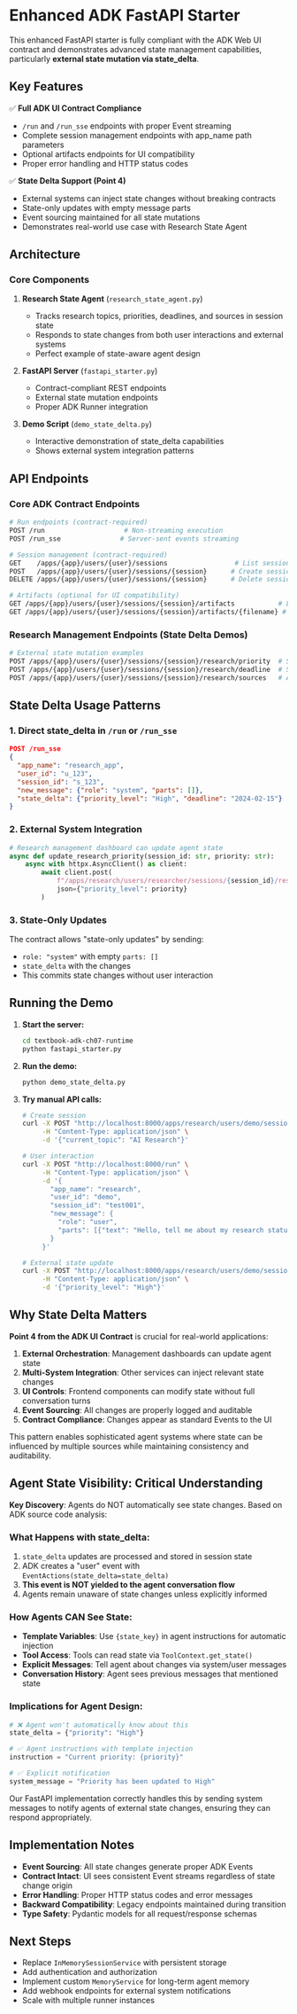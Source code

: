 # Enhanced ADK FastAPI Starter

This enhanced FastAPI starter is fully compliant with the ADK Web UI contract and demonstrates advanced state management capabilities, particularly **external state mutation via state_delta**.

## Key Features

✅ **Full ADK UI Contract Compliance**
- `/run` and `/run_sse` endpoints with proper Event streaming
- Complete session management endpoints with app_name path parameters
- Optional artifacts endpoints for UI compatibility
- Proper error handling and HTTP status codes

✅ **State Delta Support (Point 4)**
- External systems can inject state changes without breaking contracts
- State-only updates with empty message parts
- Event sourcing maintained for all state mutations
- Demonstrates real-world use case with Research State Agent

## Architecture

### Core Components

1. **Research State Agent** (`research_state_agent.py`)
   - Tracks research topics, priorities, deadlines, and sources in session state
   - Responds to state changes from both user interactions and external systems
   - Perfect example of state-aware agent design

2. **FastAPI Server** (`fastapi_starter.py`)
   - Contract-compliant REST endpoints
   - External state mutation endpoints
   - Proper ADK Runner integration

3. **Demo Script** (`demo_state_delta.py`)
   - Interactive demonstration of state_delta capabilities
   - Shows external system integration patterns

## API Endpoints

### Core ADK Contract Endpoints

```bash
# Run endpoints (contract-required)
POST /run                    # Non-streaming execution
POST /run_sse               # Server-sent events streaming

# Session management (contract-required)
GET    /apps/{app}/users/{user}/sessions                 # List sessions
POST   /apps/{app}/users/{user}/sessions/{session}      # Create session  
DELETE /apps/{app}/users/{user}/sessions/{session}      # Delete session

# Artifacts (optional for UI compatibility)
GET /apps/{app}/users/{user}/sessions/{session}/artifacts           # List artifacts
GET /apps/{app}/users/{user}/sessions/{session}/artifacts/{filename} # Get artifact
```

### Research Management Endpoints (State Delta Demos)

```bash
# External state mutation examples
POST /apps/{app}/users/{user}/sessions/{session}/research/priority  # Set priority
POST /apps/{app}/users/{user}/sessions/{session}/research/deadline  # Set deadline  
POST /apps/{app}/users/{user}/sessions/{session}/research/sources   # Add source
```

## State Delta Usage Patterns

### 1. Direct state_delta in `/run` or `/run_sse`

```json
POST /run_sse
{
  "app_name": "research_app",
  "user_id": "u_123", 
  "session_id": "s_123",
  "new_message": {"role": "system", "parts": []},
  "state_delta": {"priority_level": "High", "deadline": "2024-02-15"}
}
```

### 2. External System Integration

```python
# Research management dashboard can update agent state
async def update_research_priority(session_id: str, priority: str):
    async with httpx.AsyncClient() as client:
        await client.post(
            f"/apps/research/users/researcher/sessions/{session_id}/research/priority",
            json={"priority_level": priority}
        )
```

### 3. State-Only Updates

The contract allows "state-only updates" by sending:
- `role: "system"` with empty `parts: []`
- `state_delta` with the changes
- This commits state changes without user interaction

## Running the Demo

1. **Start the server:**
   ```bash
   cd textbook-adk-ch07-runtime
   python fastapi_starter.py
   ```

2. **Run the demo:**
   ```bash
   python demo_state_delta.py
   ```

3. **Try manual API calls:**
   ```bash
   # Create session
   curl -X POST "http://localhost:8000/apps/research/users/demo/sessions/test001" \
        -H "Content-Type: application/json" \
        -d '{"current_topic": "AI Research"}'

   # User interaction
   curl -X POST "http://localhost:8000/run" \
        -H "Content-Type: application/json" \
        -d '{
          "app_name": "research",
          "user_id": "demo", 
          "session_id": "test001",
          "new_message": {
            "role": "user",
            "parts": [{"text": "Hello, tell me about my research status"}]
          }
        }'

   # External state update
   curl -X POST "http://localhost:8000/apps/research/users/demo/sessions/test001/research/priority" \
        -H "Content-Type: application/json" \
        -d '{"priority_level": "High"}'
   ```

## Why State Delta Matters

**Point 4 from the ADK UI Contract** is crucial for real-world applications:

1. **External Orchestration**: Management dashboards can update agent state
2. **Multi-System Integration**: Other services can inject relevant state changes  
3. **UI Controls**: Frontend components can modify state without full conversation turns
4. **Event Sourcing**: All changes are properly logged and auditable
5. **Contract Compliance**: Changes appear as standard Events to the UI

This pattern enables sophisticated agent systems where state can be influenced by multiple sources while maintaining consistency and auditability.

## Agent State Visibility: Critical Understanding

**Key Discovery**: Agents do NOT automatically see state changes. Based on ADK source code analysis:

### What Happens with state_delta:
1. `state_delta` updates are processed and stored in session state
2. ADK creates a "user" event with `EventActions(state_delta=state_delta)`  
3. **This event is NOT yielded to the agent conversation flow**
4. Agents remain unaware of state changes unless explicitly informed

### How Agents CAN See State:
- **Template Variables**: Use `{state_key}` in agent instructions for automatic injection
- **Tool Access**: Tools can read state via `ToolContext.get_state()`
- **Explicit Messages**: Tell agent about changes via system/user messages
- **Conversation History**: Agent sees previous messages that mentioned state

### Implications for Agent Design:
```python
# ❌ Agent won't automatically know about this
state_delta = {"priority": "High"}

# ✅ Agent instructions with template injection  
instruction = "Current priority: {priority}"

# ✅ Explicit notification
system_message = "Priority has been updated to High"
```

Our FastAPI implementation correctly handles this by sending system messages to notify agents of external state changes, ensuring they can respond appropriately.

## Implementation Notes

- **Event Sourcing**: All state changes generate proper ADK Events
- **Contract Intact**: UI sees consistent Event streams regardless of state change origin
- **Error Handling**: Proper HTTP status codes and error messages
- **Backward Compatibility**: Legacy endpoints maintained during transition
- **Type Safety**: Pydantic models for all request/response schemas

## Next Steps

- Replace `InMemorySessionService` with persistent storage
- Add authentication and authorization
- Implement custom `MemoryService` for long-term agent memory
- Add webhook endpoints for external system notifications
- Scale with multiple runner instances